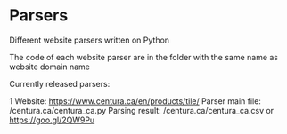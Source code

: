 # Parsers
Different website parsers written on Python

The code of each website parser are in the folder with the same name as website domain name

Currently released parsers: 
  
  1
    Website:          https://www.centura.ca/en/products/tile/
    Parser main file: /centura.ca/centura_ca.py
    Parsing result:   /centura.ca/centura_ca.csv or https://goo.gl/2QW9Pu
